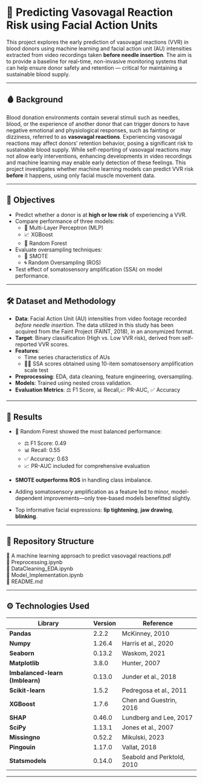 # 🧠 Predicting Vasovagal Reaction Risk  using Facial Action Units

This project explores the early prediction of vasovagal reactions (VVR) in blood donors using machine learning and facial action unit (AU) intensities extracted from video recordings taken **before needle insertion**. The aim is to provide a baseline for real-time, non-invasive monitoring systems that can help ensure donor safety and retention — critical for maintaining a sustainable blood supply.

---

## 🩸 Background

Blood donation environments contain several stimuli such as needles, blood, or the experience of another donor that can trigger donors to have negative emotional and physiological responses, such as fainting or dizziness, referred to as **vasovagal reactions**. Experiencing vasovagal reactions may affect donors’ retention behavior, posing a significant risk to sustainable blood supply. While self-reporting of vasovagal reactions may not allow early interventions, enhancing developments in video recordings and machine learning may enable
early detection of these feelings. This project investigates whether machine learning models can predict VVR risk **before** it happens, using only facial muscle movement data.

---

## 🎯 Objectives

- Predict whether a donor is at **high or low risk** of experiencing a VVR.
- Compare performance of three models:
  - 🤖 Multi-Layer Perceptron (MLP)
  - 📈 XGBoost
  - 🌲 Random Forest
- Evaluate oversampling techniques:
  - 🔁 SMOTE
  - 🌀 Random Oversampling (ROS)
- Test effect of somatosensory amplification (SSA) on model performance.

---

## 🛠️ Dataset and Methodology

- **Data**: Facial Action Unit (AU) intensities from video footage recorded *before needle insertion*. The data utilized in this study has been acquired from the Faint Project
(FAINT, 2018), in an anonymized format.
- **Target**: Binary classification (High vs. Low VVR risk), derived from self-reported VVR scores.
- **Features**:
  - Time series characteristics of AUs
  - 🧍‍♀️ SSA scores obtained using 10-item somatosensory amplification scale test 
- **Preprocessing**: EDA, data cleaning, feature engineering, oversampling.
- **Models**: Trained using nested cross validation. 
- **Evaluation Metrics**: ⚖️ F1 Score, 📊 Recall,📈 PR-AUC,  ✅ Accuracy

---

## 🧪 Results

- 🌳 Random Forest showed the most balanced performance:
  - ⚖️ F1 Score: 0.49
  - 📊 Recall: 0.55
  - ✅ Accuracy: 0.63
  - 📈 PR-AUC included for comprehensive evaluation
    
-  **SMOTE outperforms ROS** in handling class imbalance.
-  Adding somatosensory amplification as a feature led to minor, model-dependent improvements—only tree-based models benefitted slightly.
-  Top informative facial expressions: **lip tightening**, **jaw drawing**, **blinking**.

---

## 📁 Repository Structure
📄 A machine learning approach to predict vasovagal reactions.pdf  
📓 Preprocessing.ipynb  
📓 DataCleaning_EDA.ipynb  
📓 Model_Implementation.ipynb  
📄 README.md

---

## ⚙️ Technologies Used

| **Library**       | **Version** | **Reference**                       |
|-------------------|-------------|-------------------------------------|
| **Pandas**        | 2.2.2       | McKinney, 2010                      |
| **Numpy**         | 1.26.4      | Harris et al., 2020                 |
| **Seaborn**       | 0.13.2      | Waskom, 2021                        |
| **Matplotlib**    | 3.8.0       | Hunter, 2007                        |
| **Imbalanced-learn (Imblearn)** | 0.13.0  | Junder et al., 2018       |
| **Scikit-learn**  | 1.5.2       | Pedregosa et al., 2011              |
| **XGBoost**       | 1.7.6       | Chen and Guestrin, 2016             |
| **SHAP**          | 0.46.0      | Lundberg and Lee, 2017              |
| **SciPy**         | 1.13.1      | Jones et al., 2007                  |
| **Missingno**     | 0.52.2      | Mikulski, 2023                      |
| **Pingouin**      | 1.17.0      | Vallat, 2018                        |
| **Statsmodels**   | 0.14.0      | Seabold and Perktold, 2010          |

---
